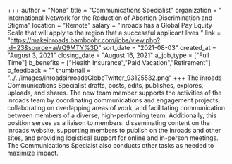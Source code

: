 +++
author = "None"
title = "Communications Specialist"
organization = " International Network for the Reduction of Abortion Discrimination and Stigma"
location = "Remote"
salary = "inroads has a Global Pay Equity Scale that will apply to the region that a successful applicant lives "
link = "https://makeinroads.bamboohr.com/jobs/view.php?id=23&source=aWQ9MTY%3D"
sort_date = "2021-08-03"
created_at = "August 3, 2021"
closing_date = "August 16, 2021"
a_job_type = ["Full Time"]
b_benefits = ["Health Insurance","Paid Vacation","Retirement"]
c_feedback = ""
thumbnail = "../../images/inroadsinroadsGlobeTwitter_93125532.png"
+++
The inroads Communications Specialist drafts, posts, edits, publishes, explores, uploads, and shares. The new team member supports the activities of the inroads team by coordinating communications and engagement projects, collaborating on overlapping areas of work, and facilitating communication between members of a diverse, high-performing team. Additionally, this position serves as a liaison to members: disseminating content on the inroads website, supporting members to publish on the inroads and other sites, and providing logistical support for online and in-person meetings. The Communications Specialst also conducts other tasks as needed to maximize impact.